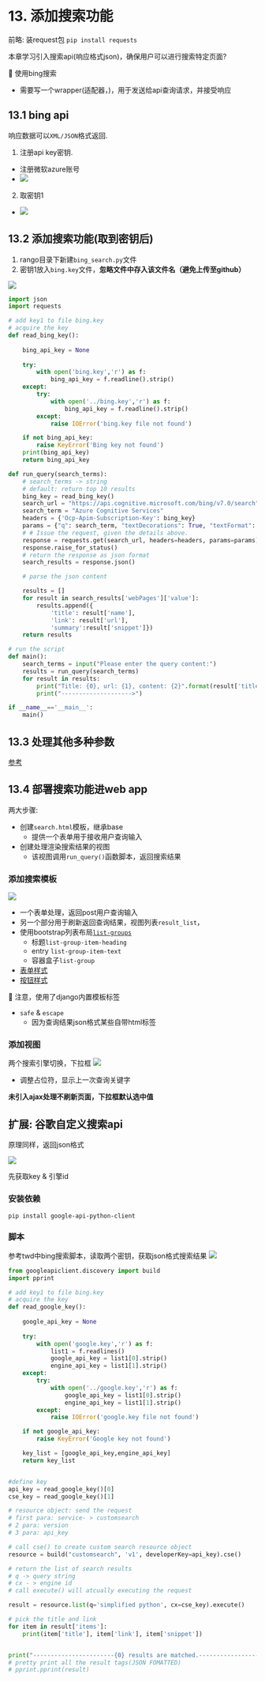 # 13. 添加搜索功能

前略: 装request包 `pip install requests`

本章学习引入搜索api(响应格式json)，确保用户可以进行搜索特定页面?

🍬 使用bing搜索

* 需要写一个wrapper(适配器，)，用于发送给api查询请求，并接受响应

## 13.1 bing api

响应数据可以`XML/JSON`格式返回. 

1. 注册api key密钥.

* 注册微软azure账号
* ![](/static/2020-03-18-08-38-45.png)

2. 取密钥1

* ![](/static/2020-03-18-08-40-35.png)

## 13.2 添加搜索功能(取到密钥后)

1. rango目录下新建`bing_search.py`文件
2. 密钥1放入`bing.key`文件，**忽略文件中存入该文件名（避免上传至github）**

![](/static/2020-03-18-08-50-24.png)

```python
import json
import requests

# add key1 to file bing.key
# acquire the key
def read_bing_key():
   
    bing_api_key = None
   
    try:
        with open('bing.key','r') as f:
            bing_api_key = f.readline().strip()
    except:
        try:
            with open('../bing.key','r') as f:
                bing_api_key = f.readline().strip()
        except:
            raise IOError('bing.key file not found')

    if not bing_api_key:
        raise KeyError('Bing key not found')
    print(bing_api_key)
    return bing_api_key

def run_query(search_terms):
    # search_terms -> string
    # default: return top 10 results
    bing_key = read_bing_key()
    search_url = "https://api.cognitive.microsoft.com/bing/v7.0/search"
    search_term = "Azure Cognitive Services"
    headers = {'Ocp-Apim-Subscription-Key': bing_key}
    params = {"q": search_term, "textDecorations": True, "textFormat": "HTML"}
    # # Issue the request, given the details above.
    response = requests.get(search_url, headers=headers, params=params)
    response.raise_for_status()
    # return the response as json format
    search_results = response.json()

    # parse the json content

    results = []
    for result in search_results['webPages']['value']:
        results.append({
            'title': result['name'],
            'link': result['url'],
            'summary':result['snippet']})
    return results

# run the script
def main():
    search_terms = input("Please enter the query content:")
    results = run_query(search_terms)
    for result in results:
        print("Title: {0}, url: {1}, content: {2}".format(result['title'],result['link'],result['summary']))
        print("-------------------->")

if __name__=='__main__':
    main()
```

## 13.3 处理其他多种参数

[参考](https://docs.microsoft.com/zh-hk/rest/api/cognitiveservices-bingsearch/bing-web-api-v7-reference)

## 13.4 部署搜索功能进web app

两大步骤:

* 创建`search.html`模板，继承base
  * 提供一个表单用于接收用户查询输入
* 创建处理渲染搜索结果的视图
  * 该视图调用`run_query()`函数脚本，返回搜索结果

### 添加搜索模板

![](/static/2020-03-18-12-04-19.png)

* 一个表单处理，返回post用户查询输入
* 另一个部分用于刷新返回查询结果，视图列表`result_list`，
* 使用bootstrap列表布局[`list-groups`](https://getbootstrap.com/docs/4.2/components/list-group/)
  * 标题`list-group-item-heading`
  * entry `list-group-item-text`
  * 容器盒子`list-group`
* [表单样式](https://getbootstrap.com/docs/4.2/components/forms/)
* [按钮样式](https://getbootstrap.com/docs/4.2/components/jumbotron/)

🍬 注意，使用了django内置模板标签
* `safe` & `escape`
  * 因为查询结果json格式某些自带html标签

### 添加视图

两个搜索引擎切换，下拉框
![](/static/2020-03-18-12-45-39.png)

* 调整占位符，显示上一次查询关键字

**未引入ajax处理不刷新页面，下拉框默认选中值**

## 扩展: 谷歌自定义搜索api

原理同样，返回json格式

![](/static/2020-03-18-11-08-28.png)

先获取key & 引擎id

### 安装依赖

`pip install google-api-python-client`

### 脚本

参考twd中bing搜索脚本，读取两个密钥，获取json格式搜索结果
![](/static/2020-03-18-11-30-04.png)

```python
from googleapiclient.discovery import build
import pprint

# add key1 to file bing.key
# acquire the key
def read_google_key():
   
    google_api_key = None
   
    try:
        with open('google.key','r') as f:
            list1 = f.readlines()
            google_api_key = list1[0].strip()
            engine_api_key = list1[1].strip()
    except:
        try:
            with open('../google.key','r') as f:
                google_api_key = list1[0].strip()
                engine_api_key = list1[1].strip()
        except:
            raise IOError('google.key file not found')

    if not google_api_key:
        raise KeyError('Google key not found')

    key_list = [google_api_key,engine_api_key]
    return key_list


#define key
api_key = read_google_key()[0]
cse_key = read_google_key()[1]

# resource object: send the request
# first para: service- > customsearch
# 2 para: version
# 3 para: api_key

# call cse() to create custom search resource object
resource = build("customsearch", 'v1', developerKey=api_key).cse()

# return the list of search results
# q -> query string
# cx - > engine id
# call execute() will atcually executing the request

result = resource.list(q='simplified python', cx=cse_key).execute()

# pick the title and link
for item in result['items']:
    print(item['title'], item['link'], item['snippet'])


print("-----------------------{0} results are matched.-----------------------".format(len(result)))
# pretty print all the result tags(JSON FOMATTED)
# pprint.pprint(result)
```